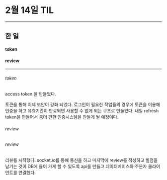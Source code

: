 # 2월 14일 TIL

------

## 한 일

#### token

#### review

------

###### token

access token 을 만들었다.

토큰을 통해 이제 보안이 강화 되었다. 로그인이 필요한 작업들의 경우에 토큰을 이용해 인증을 하고 유효기간이 만료되면 사용할 수 없게 되는 구조로 만들었다. 내일 refresh token을 만들어서 좀더 편한 인증시스템을 만들게 될 예정이다.

###### review

###### review

리뷰를 시작했다. socket.io를 통해 통신을 하고 마지막에 review를 작성하고 별점을 남기는 것이 DB에 들어 가게 할 수 있도록 api를 만들고 데이터베이스와 주문자 클라이언트를 연결했다.

